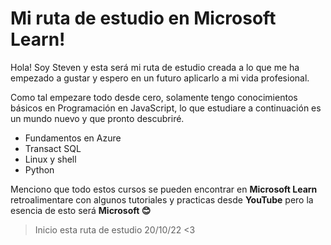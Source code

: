 # Mi ruta de estudio en Microsoft Learn!

Hola! Soy Steven y esta será mi ruta de estudio creada a lo que me ha empezado a gustar y espero en un futuro aplicarlo a mi vida profesional.

Como tal empezare todo desde cero, solamente tengo conocimientos básicos en Programación en JavaScript, lo que estudiare a continuación es un mundo nuevo y que pronto descubriré.

- Fundamentos en Azure
- Transact SQL
- Linux y shell
- Python 

Menciono que todo estos cursos se pueden encontrar en **Microsoft Learn** retroalimentare con algunos tutoriales y practicas desde **YouTube** pero la esencia de esto será **Microsoft 😊**


> Inicio esta ruta de estudio 20/10/22 <3